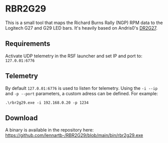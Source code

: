 # RBR2G29

This is a small tool that maps the Richard Burns Rally (NGP) RPM data to the Logitech G27 and G29 LED bars. It's heavily based on Andris0's [DR2G27](https://github.com/Andris0/DR2G27).

## Requirements

Activate UDP telemetry in the RSF launcher and set IP and port to: `127.0.01:6776`

## Telemetry

By default `127.0.01:6776` is used to listen for telemetry. Using the `-i --ip` and `-p --port` parameters, a custom adress can be defined. For example:

```
.\rbr2g29.exe -i 192.168.0.20 -p 1234
```

## Download

A binary is available in the repository here: https://github.com/lennartb-/RBR2G29/blob/main/bin/rbr2g29.exe
